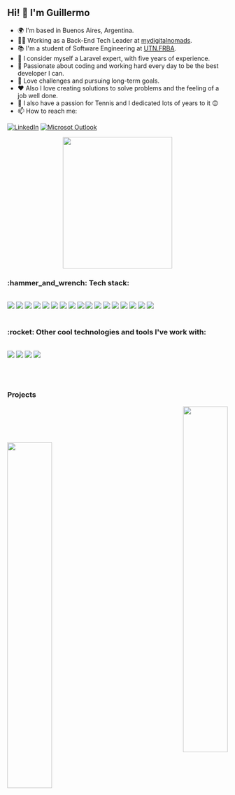 ## Hi! 👋 I'm Guillermo 

- 🌍  I'm based in Buenos Aires, Argentina.
- 👨‍💻 Working as a Back-End Tech Leader at [mydigitalnomads](https://mydigitalnomads.co.uk/).
- 📚 I'm a student of Software Engineering at [UTN.FRBA](https://www.frba.utn.edu.ar/).
- 🧠 I consider myself a Laravel expert, with five years of experience.
- 🌱 Passionate about coding and working hard every day to be the best developer I can.
- :muscle: Love challenges and pursuing long-term goals.
- :heart: Also I love creating solutions to solve problems and the feeling of a job well done.
- :tennis: I also have a passion for Tennis and I dedicated lots of years to it :upside_down_face:
- 📫 How to reach me:    

[![LinkedIn](https://img.shields.io/badge/linkedin-%230077B5.svg?style=for-the-badge&logo=linkedin&logoColor=white)](https://www.linkedin.com/in/guillermo-felipetti-1953361a0/)
[![Microsot Outlook](https://img.shields.io/badge/Microsoft_Outlook-0078D4?style=for-the-badge&logo=microsoft-outlook&logoColor=white)](mailto:guill388@hotmail.com)

<div align="center"><img width="250px" height="300px" src="https://media.giphy.com/media/5eLDrEaRGHegx2FeF2/giphy.gif" /></div>

<div>
 <h3>:hammer_and_wrench: Tech stack: </h3> 
 <br />
 
  <img src="https://img.shields.io/badge/PHP-777BB4?style=for-the-badge&logo=php&logoColor=white" />
  <img src="https://img.shields.io/badge/Laravel-FF2D20?style=for-the-badge&logo=laravel&logoColor=white" />
  <img src="https://img.shields.io/badge/livewire-4e56a6?style=for-the-badge&logo=livewire&logoColor=white"/>
  <img src="https://img.shields.io/badge/GraphQl-E10098?style=for-the-badge&logo=graphql&logoColor=white" />
  <img src="https://img.shields.io/badge/SQL-3776AB?style=for-the-badge&logo=mysql&logoColor=white" />
  <img src="https://img.shields.io/badge/MongoDB-4EA94B?style=for-the-badge&logo=mongodb&logoColor=white" />
  <img src="https://img.shields.io/badge/redis-%23DD0031.svg?&style=for-the-badge&logo=redis&logoColor=white" />
  <img src="https://img.shields.io/badge/Nginx-009639?style=for-the-badge&logo=nginx&logoColor=white"/>
  <img src="https://img.shields.io/badge/Xampp-F37623?style=for-the-badge&logo=xampp&logoColor=white"/>
  <img src="https://img.shields.io/badge/Docker-2CA5E0?style=for-the-badge&logo=docker&logoColor=white" />
  <img src="https://img.shields.io/badge/GitHub_Actions-2088FF?style=for-the-badge&logo=github-actions&logoColor=white" />
  <img src="https://img.shields.io/badge/Amazon_AWS-FF9900?style=for-the-badge&logo=amazonaws&logoColor=white" />
  <img src="https://img.shields.io/badge/JavaScript-323330?style=for-the-badge&logo=javascript&logoColor=F7DF1E" />
  <img src="https://img.shields.io/badge/GIT-E44C30?style=for-the-badge&logo=git&logoColor=white" />
  <img src="https://img.shields.io/badge/Bitbucket-0747a6?style=for-the-badge&logo=bitbucket&logoColor=white"/>
  <img src="https://img.shields.io/badge/Linux-FCC624?style=for-the-badge&logo=linux&logoColor=black"/>
  <img src="http://img.shields.io/badge/-PHPStorm-181717?style=for-the-badge&logo=phpstorm&logoColor=white"/>
  
 <br/>
 <br/>
 <h3>:rocket: Other cool technologies and tools I've work with: </h3> 
 <br/>
 <img src="https://img.shields.io/badge/React-20232A?style=for-the-badge&logo=react&logoColor=61DAFB"/>
 <img src="https://img.shields.io/badge/Vue.js-35495E?style=for-the-badge&logo=vuedotjs&logoColor=4FC08D"/>
 <img src="https://img.shields.io/badge/C-00599C?style=for-the-badge&logo=c&logoColor=white"/>
 <img src="https://img.shields.io/badge/C%2B%2B-00599C?style=for-the-badge&logo=c%2B%2B&logoColor=white"/>
  
 <br /><br />
</div>

<h3>Projects</h3>

</a><a href="https://github.com/guille1988/service-layer" align="right"><img align="right" width="45%" src="https://github-readme-stats.vercel.app/api/pin/?username=guille1988&repo=service-layer&title_color=a855f7&text_color=facc15&icon_color=a855f7&bg_color=0f172a&hide_border=true&locale=en" /></a></div><br /><br /><br /><br /><div width="100%" align="center"><a href="https://github.com/guille1988/kernel-so" align="left"><img align="left" width="45%" src="https://github-readme-stats.vercel.app/api/pin/?username=guille1988&repo=kernel-so&title_color=a855f7&text_color=facc15&icon_color=a855f7&bg_color=0f172a&hide_border=true&locale=en" />
